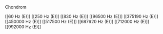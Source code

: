 Chondrom

[[60 Hz (E)]]
[[250 Hz (E)]]
[[830 Hz (E)]]
[[96500 Hz (E)]]
[[375190 Hz (E)]]
[[450000 Hz (E)]]
[[517500 Hz (E)]]
[[687620 Hz (E)]]
[[712000 Hz (E)]]
[[992000 Hz (E)]]